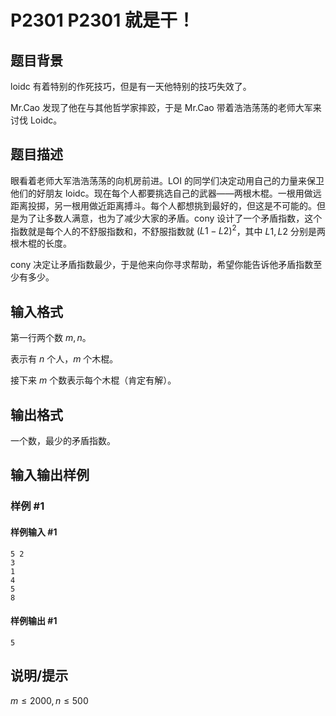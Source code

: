 # P2301 P2301 就是干！

## 题目背景

loidc 有着特别的作死技巧，但是有一天他特别的技巧失效了。

Mr.Cao 发现了他在与其他哲学家摔跤，于是 Mr.Cao 带着浩浩荡荡的老师大军来讨伐 Loidc。

## 题目描述

眼看着老师大军浩浩荡荡的向机房前进。LOI 的同学们决定动用自己的力量来保卫他们的好朋友 loidc。现在每个人都要挑选自己的武器——两根木棍。一根用做远距离投掷，另一根用做近距离搏斗。每个人都想挑到最好的，但这是不可能的。但是为了让多数人满意，也为了减少大家的矛盾。cony 设计了一个矛盾指数，这个指数就是每个人的不舒服指数和，不舒服指数就 $(L1-L2)^2$，其中 $L1,L2$ 分别是两根木棍的长度。

cony 决定让矛盾指数最少，于是他来向你寻求帮助，希望你能告诉他矛盾指数至少有多少。

## 输入格式

第一行两个数 $m,n$。

表示有 $n$ 个人，$m$ 个木棍。

接下来 $m$ 个数表示每个木棍（肯定有解）。

## 输出格式

一个数，最少的矛盾指数。

## 输入输出样例

### 样例 #1

#### 样例输入 #1

```
5 2
3
1
4
5
8
```

#### 样例输出 #1

```
5
```

## 说明/提示

$m \leq 2000,n \leq 500$
